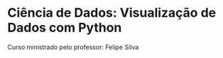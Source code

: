 # Ciência de Dados: Visualização de Dados com Python

Curso ministrado pelo professor: Felipe Silva

